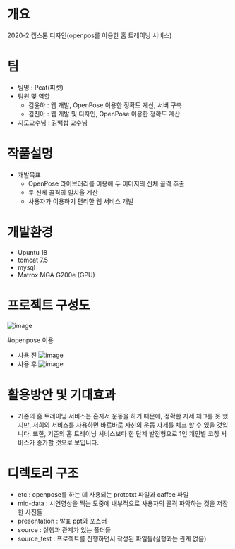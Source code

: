 # 개요
2020-2 캡스톤 디자인(openpos를 이용한 홈 트레이닝 서비스)

# 팀
- 팀명 : Pcat(피켓)
- 팀원 및 역할
    * 김윤하 : 웹 개발, OpenPose 이용한 정확도 계산, 서버 구축
    * 김진아 : 웹 개발 및 디자인, OpenPose 이용한 정확도 계산
- 지도교수님 : 김백섭 교수님

# 작품설명
- 개발목표
   * OpenPose 라이브러리를 이용해 두 이미지의 신체 골격 추출
   * 두 신체 골격의 일치율 계산
   * 사용자가 이용하기 편리한 웹 서비스 개발

# 개발환경
- Upuntu 18 
- tomcat 7.5
- mysql 
- Matrox MGA G200e (GPU)

# 프로젝트 구성도
![image](https://user-images.githubusercontent.com/55430276/101646961-87e12600-3a7b-11eb-85a7-6fbb6cdd93d3.png)

#openpose 이용
- 사용 전
![image](https://user-images.githubusercontent.com/55430276/101647173-c37bf000-3a7b-11eb-82e3-409c7b54231a.png)
- 사용 후
![image](https://user-images.githubusercontent.com/55430276/101647183-c545b380-3a7b-11eb-98c7-e469193d4380.png)

# 활용방안 및 기대효과
 - 기존의 홈 트레이닝 서비스는 혼자서 운동을 하기 때문에, 정확한 자세 체크를 못 했지만, 저희의 서비스를 사용하면 바로바로 자신의 운동 자세를 체크 할 수 있을 것입니다. 또한, 기존의 홈 트레이닝 서비스보다 한 단계 발전형으로 1인 개인별 코칭 서비스가 증가할 것으로 보입니다.

# 디렉토리 구조
 - etc : openpose를 하는 데 사용되는 prototxt 파일과 caffee 파일
 - mid-data : 시연영상을 찍는 도중에 내부적으로 사용자의 골격 파악하는 것을 저장한 사진들
 - presentation : 발표 ppt와 포스터
 - source : 실행과 관계가 있는 폴더들
 - source_test : 프로젝트를 진행하면서 작성된 파일들(실행과는 관계 없음)